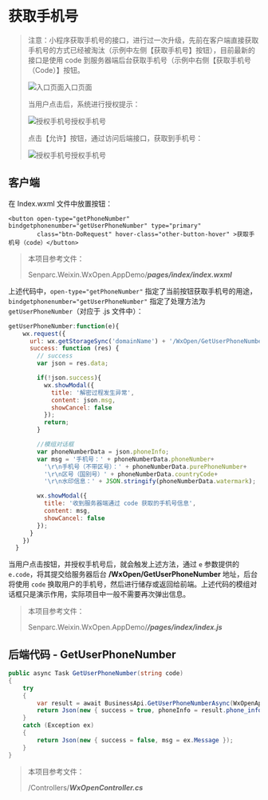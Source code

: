 # 获取手机号

> 注意：小程序获取手机号的接口，进行过一次升级，先前在客户端直接获取手机号的方式已经被淘汰（示例中左侧【获取手机号】按钮），目前最新的接口是使用 code 到服务器端后台获取手机号（示例中右侧【获取手机号（Code）】按钮。
>
> ![入口页面](https://sdk.weixin.senparc.com/Docs/WxOpen/images/use-phone-01.png)入口页面
>
> 当用户点击后，系统进行授权提示：
>
> ![授权手机号](https://sdk.weixin.senparc.com/Docs/WxOpen/images/use-phone-02.png)授权手机号
>
> 点击【允许】按钮，通过访问后端接口，获取到手机号：
>
> ![授权手机号](https://sdk.weixin.senparc.com/Docs/WxOpen/images/use-phone-03.png)授权手机号

## 客户端

在 Index.wxml 文件中放置按钮：

```
<button open-type="getPhoneNumber" bindgetphonenumber="getUserPhoneNumber" type="primary"
        class="btn-DoRequest" hover-class="other-button-hover" >获取手机号（code）</button>
```

> 本项目参考文件：
>
> Senparc.Weixin.WxOpen.AppDemo/**_pages/index/index.wxml_**

上述代码中，`open-type="getPhoneNumber"` 指定了当前按钮获取手机号的用途，`bindgetphonenumber="getUserPhoneNumber"` 指定了处理方法为 `getUserPhoneNumber`（对应于 .js 文件中）：

```js
getUserPhoneNumber:function(e){
    wx.request({
      url: wx.getStorageSync('domainName') + '/WxOpen/GetUserPhoneNumber?code=' + e.detail.code,
      success: function (res) {
        // success
        var json = res.data;

        if(!json.success){
          wx.showModal({
            title: '解密过程发生异常',
            content: json.msg,
            showCancel: false
          });
          return;
        }

        //模组对话框
        var phoneNumberData = json.phoneInfo;
        var msg = '手机号：' + phoneNumberData.phoneNumber+
          '\r\n手机号（不带区号）：' + phoneNumberData.purePhoneNumber+
          '\r\n区号（国别号）' + phoneNumberData.countryCode+
          '\r\n水印信息：' + JSON.stringify(phoneNumberData.watermark);

        wx.showModal({
          title: '收到服务器端通过 code 获取的手机号信息',
          content: msg,
          showCancel: false
        });
      }
    })
  }
```

当用户点击按钮，并授权手机号后，就会触发上述方法，通过 `e` 参数提供的 `e.code`，将其提交给服务器后台 **/WxOpen/GetUserPhoneNumber** 地址，后台将使用 `code` 换取用户的手机号，然后进行储存或返回给前端。上述代码的模组对话框只是演示作用，实际项目中一般不需要再次弹出信息。

> 本项目参考文件：
>
> Senparc.Weixin.WxOpen.AppDemo/**_/pages/index/index.js_**

## 后端代码 - GetUserPhoneNumber

```c#
public async Task GetUserPhoneNumber(string code)
{
    try
    {
        var result = await BusinessApi.GetUserPhoneNumberAsync(WxOpenAppId, code);
        return Json(new { success = true, phoneInfo = result.phone_info });
    }
    catch (Exception ex)
    {
        return Json(new { success = false, msg = ex.Message });
    }
}
```

> 本项目参考文件：
>
> /Controllers/**_WxOpenController.cs_**
